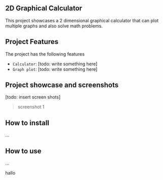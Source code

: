 ## 2D Graphical Calculator

This project showcases a 2 dimensional graphical calculator that can plot multiple graphs and also solve math problems.

## Project Features

The project has the following features

- `Calculator`: [todo: write something here]
- `Graph plot`: [todo: write something here]

## Project showcase and screenshots

[todo: insert screen shots]

> screenshot 1

## How to install

...

## How to use

...

hallo
